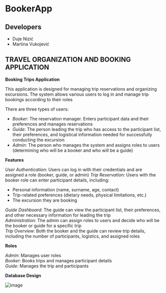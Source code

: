 # BookerApp

## Developers
- Duje Nizić
- Martina Vukojević

## TRAVEL ORGANIZATION AND BOOKING APPLICATION

**Booking Trips Application**

This application is designed for managing trip reservations and organizing excursions. The system allows various users to log in and manage trip bookings according to their roles

There are three types of users:
- *Booker*: The reservation manager. Enters participant data and their preferences and manages reservations
- *Guide*: The person leading the trip who has access to the participant list, their preferences, and logistical information needed for successfully conducting the excursion
- *Admin*: The person who manages the system and assigns roles to users (determining who will be a booker and who will be a guide)


**Features**

*User Authentication*: Users can log in with their credentials and are assigned a role (booker, guide, or admin)
*Trip Reservation*: Users with the booker role can enter participant details, including:
- Personal information (name, surname, age, contact)
- Trip-related preferences (dietary needs, physical limitations, etc.)
- The excursion they are booking
  
 *Guide Dashboard*: The guide can view the participant list, their preferences, and other necessary information for leading the trip   
 *Administration*: The admin can assign roles to users and decide who will be the booker or guide for a specific trip  
 *Trip Overview*: Both the booker and the guide can review trip details, including the number of participants, logistics, and assigned roles  
 
**Roles**

*Admin*: Manages user roles  
*Booker*: Books trips and manages participant details    
*Guide*: Manages the trip and participants   


**Database Design**

![image](https://github.com/user-attachments/assets/ca9d5467-0e14-4ea6-b347-42dd11554abb)

